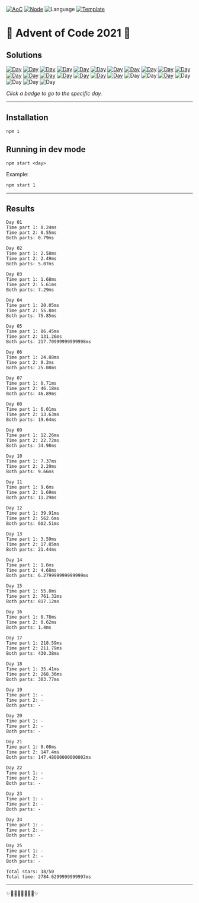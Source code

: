 <!-- Entries between SOLUTIONS and RESULTS tags are auto-generated -->

[![AoC](https://badgen.net/badge/AoC/2021/blue)](https://adventofcode.com/2021)
[![Node](https://badgen.net/badge/Node/v16.0.0+/blue)](https://nodejs.org/en/download/)
![Language](https://badgen.net/badge/Language/JavaScript/blue)
[![Template](https://badgen.net/badge/Template/aocrunner/blue)](https://github.com/caderek/aocrunner)

# 🎄 Advent of Code 2021 🎄

## Solutions

<!--SOLUTIONS-->

[![Day](https://badgen.net/badge/01/%E2%98%85%E2%98%85/green)](src/day01)
[![Day](https://badgen.net/badge/02/%E2%98%85%E2%98%85/green)](src/day02)
[![Day](https://badgen.net/badge/03/%E2%98%85%E2%98%85/green)](src/day03)
[![Day](https://badgen.net/badge/04/%E2%98%85%E2%98%85/green)](src/day04)
[![Day](https://badgen.net/badge/05/%E2%98%85%E2%98%85/green)](src/day05)
[![Day](https://badgen.net/badge/06/%E2%98%85%E2%98%85/green)](src/day06)
[![Day](https://badgen.net/badge/07/%E2%98%85%E2%98%85/green)](src/day07)
[![Day](https://badgen.net/badge/08/%E2%98%85%E2%98%85/green)](src/day08)
[![Day](https://badgen.net/badge/09/%E2%98%85%E2%98%85/green)](src/day09)
[![Day](https://badgen.net/badge/10/%E2%98%85%E2%98%85/green)](src/day10)
[![Day](https://badgen.net/badge/11/%E2%98%85%E2%98%85/green)](src/day11)
[![Day](https://badgen.net/badge/12/%E2%98%85%E2%98%85/green)](src/day12)
[![Day](https://badgen.net/badge/13/%E2%98%85%E2%98%85/green)](src/day13)
[![Day](https://badgen.net/badge/14/%E2%98%85%E2%98%85/green)](src/day14)
[![Day](https://badgen.net/badge/15/%E2%98%85%E2%98%85/green)](src/day15)
[![Day](https://badgen.net/badge/16/%E2%98%85%E2%98%85/green)](src/day16)
[![Day](https://badgen.net/badge/17/%E2%98%85%E2%98%85/green)](src/day17)
[![Day](https://badgen.net/badge/18/%E2%98%85%E2%98%85/green)](src/day18)
![Day](https://badgen.net/badge/19/%E2%98%86%E2%98%86/gray)
![Day](https://badgen.net/badge/20/%E2%98%86%E2%98%86/gray)
[![Day](https://badgen.net/badge/21/%E2%98%85%E2%98%85/green)](src/day21)
![Day](https://badgen.net/badge/22/%E2%98%86%E2%98%86/gray)
![Day](https://badgen.net/badge/23/%E2%98%86%E2%98%86/gray)
![Day](https://badgen.net/badge/24/%E2%98%86%E2%98%86/gray)
![Day](https://badgen.net/badge/25/%E2%98%86%E2%98%86/gray)

<!--/SOLUTIONS-->

_Click a badge to go to the specific day._

---

## Installation

```
npm i
```

## Running in dev mode

```
npm start <day>
```

Example:

```
npm start 1
```

---

## Results

<!--RESULTS-->

```
Day 01
Time part 1: 0.24ms
Time part 2: 0.55ms
Both parts: 0.79ms
```

```
Day 02
Time part 1: 2.58ms
Time part 2: 2.49ms
Both parts: 5.07ms
```

```
Day 03
Time part 1: 1.68ms
Time part 2: 5.61ms
Both parts: 7.29ms
```

```
Day 04
Time part 1: 20.05ms
Time part 2: 55.8ms
Both parts: 75.85ms
```

```
Day 05
Time part 1: 86.45ms
Time part 2: 131.26ms
Both parts: 217.70999999999998ms
```

```
Day 06
Time part 1: 24.88ms
Time part 2: 0.2ms
Both parts: 25.08ms
```

```
Day 07
Time part 1: 0.71ms
Time part 2: 46.18ms
Both parts: 46.89ms
```

```
Day 08
Time part 1: 6.01ms
Time part 2: 13.63ms
Both parts: 19.64ms
```

```
Day 09
Time part 1: 12.26ms
Time part 2: 22.72ms
Both parts: 34.98ms
```

```
Day 10
Time part 1: 7.37ms
Time part 2: 2.29ms
Both parts: 9.66ms
```

```
Day 11
Time part 1: 9.6ms
Time part 2: 1.69ms
Both parts: 11.29ms
```

```
Day 12
Time part 1: 39.91ms
Time part 2: 562.6ms
Both parts: 602.51ms
```

```
Day 13
Time part 1: 3.59ms
Time part 2: 17.85ms
Both parts: 21.44ms
```

```
Day 14
Time part 1: 1.6ms
Time part 2: 4.68ms
Both parts: 6.279999999999999ms
```

```
Day 15
Time part 1: 55.8ms
Time part 2: 761.32ms
Both parts: 817.12ms
```

```
Day 16
Time part 1: 0.78ms
Time part 2: 0.62ms
Both parts: 1.4ms
```

```
Day 17
Time part 1: 218.59ms
Time part 2: 211.79ms
Both parts: 430.38ms
```

```
Day 18
Time part 1: 35.41ms
Time part 2: 268.36ms
Both parts: 303.77ms
```

```
Day 19
Time part 1: -
Time part 2: -
Both parts: -
```

```
Day 20
Time part 1: -
Time part 2: -
Both parts: -
```

```
Day 21
Time part 1: 0.08ms
Time part 2: 147.4ms
Both parts: 147.48000000000002ms
```

```
Day 22
Time part 1: -
Time part 2: -
Both parts: -
```

```
Day 23
Time part 1: -
Time part 2: -
Both parts: -
```

```
Day 24
Time part 1: -
Time part 2: -
Both parts: -
```

```
Day 25
Time part 1: -
Time part 2: -
Both parts: -
```

```
Total stars: 38/50
Total time: 2784.6299999999997ms
```

<!--/RESULTS-->

---

✨🎄🎁🎄🎅🎄🎁🎄✨
